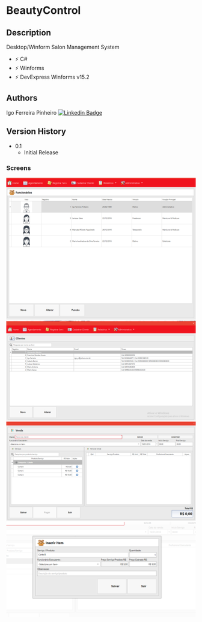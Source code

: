 # BeautyControl

## Description

Desktop/Winform Salon Management System

- ⚡ C#
- ⚡ Winforms
- ⚡ DevExpress Winforms v15.2

## Authors

Igo Ferreira Pinheiro
[![Linkedin Badge](https://img.shields.io/badge/-LinkedIn-blue?style=flat-square&logo=Linkedin&logoColor=white&link=https://www.linkedin.com/in/igo-pinheiro-36b26255/)](https://www.linkedin.com/in/igo-pinheiro-36b26255/)

## Version History

* 0.1
    * Initial Release
    
<h3 align="left">Screens</h3>

<img src="funcionario_wpf.PNG" title="Tela de Cadastro de Funcionario">
<img src="cliente01.PNG" title="Tela de Clientes">
<img src="RegistrarVenda01.PNG" title="Tela de Registro de Venda">
<img src="RegistrarVenda03_insrirItem.PNG" title="Tela de Registro de item na venda">
 
 
